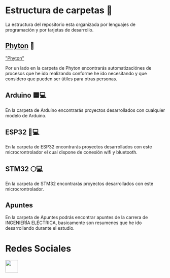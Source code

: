 # Estructura de carpetas 📁
La estructura del repositorio esta organizada por lenguajes de programación y por tarjetas de desarrollo.

## [Phyton]("https://github.com/MakerGarage/Proyectos-Publicos/tree/main/Python") 🐍 
["Phyton"]("https://github.com/MakerGarage/Proyectos-Publicos/tree/main/Python")

Por un lado en la carpeta de Phyton encontrarás automatizaciónes de procesos que he ido realizando conforme he ido necesitando y que considero que pueden ser útiles para otras personas.

## Arduino 🟦💻
En la carpeta de Arduino encontrarás proyectos desarrollados con cualquier modelo de Arduino.

## ESP32 📶💻
En la carpeta de ESP32 encontrarás proyectos desarrollados con este microcrontrolador el cual dispone de conexión wifi y bluetooth.

## STM32 🌕💻
En la carpeta de STM32 encontrarás proyectos desarrollados con este microcrontrolador.

## Apuntes
En la carpeta de Apuntes podrás encontrar apuntes de la carrera de INGENIERÍA ELÉCTRICA, basicamente son resumenes que he ido desarrollando durante el estudio.


# Redes Sociales
<a href="https://www.instagram.com/makergaragediy/">
  <img width="40" border="0" align="center"  src="https://upload.wikimedia.org/wikipedia/commons/thumb/5/58/Instagram-Icon.png/1025px-Instagram-Icon.png"/>
</a>



